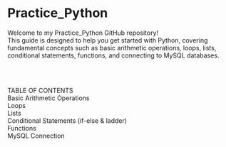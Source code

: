 # Practice_Python

Welcome to my Practice_Python GitHub repository! <br>
This guide is designed to help you get started with Python, covering fundamental concepts such as basic arithmetic operations, loops, lists, conditional statements, functions, and connecting to MySQL databases.

 <br><br>

TABLE OF CONTENTS <br>
Basic Arithmetic Operations <br>
Loops <br>
Lists <br>
Conditional Statements (if-else & ladder) <br>
Functions <br>
MySQL Connection <br>
